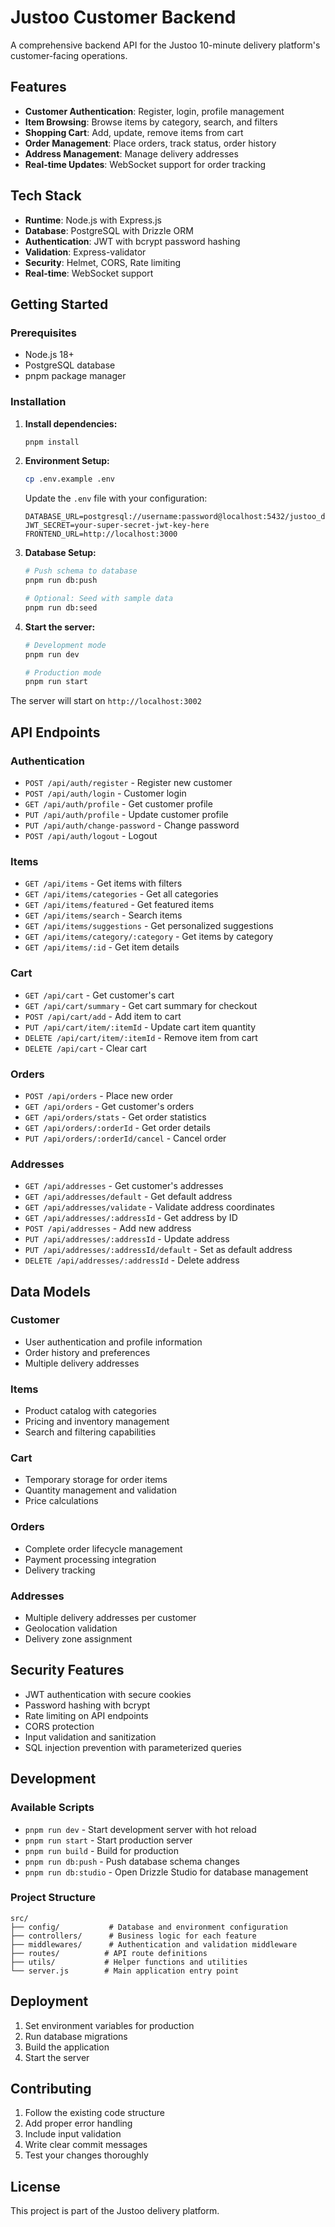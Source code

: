 # Justoo Customer Backend

A comprehensive backend API for the Justoo 10-minute delivery platform's customer-facing operations.

## Features

- **Customer Authentication**: Register, login, profile management
- **Item Browsing**: Browse items by category, search, and filters
- **Shopping Cart**: Add, update, remove items from cart
- **Order Management**: Place orders, track status, order history
- **Address Management**: Manage delivery addresses
- **Real-time Updates**: WebSocket support for order tracking

## Tech Stack

- **Runtime**: Node.js with Express.js
- **Database**: PostgreSQL with Drizzle ORM
- **Authentication**: JWT with bcrypt password hashing
- **Validation**: Express-validator
- **Security**: Helmet, CORS, Rate limiting
- **Real-time**: WebSocket support

## Getting Started

### Prerequisites

- Node.js 18+
- PostgreSQL database
- pnpm package manager

### Installation

1. **Install dependencies:**

   ```bash
   pnpm install
   ```

2. **Environment Setup:**

   ```bash
   cp .env.example .env
   ```

   Update the `.env` file with your configuration:

   ```env
   DATABASE_URL=postgresql://username:password@localhost:5432/justoo_db
   JWT_SECRET=your-super-secret-jwt-key-here
   FRONTEND_URL=http://localhost:3000
   ```

3. **Database Setup:**

   ```bash
   # Push schema to database
   pnpm run db:push

   # Optional: Seed with sample data
   pnpm run db:seed
   ```

4. **Start the server:**

   ```bash
   # Development mode
   pnpm run dev

   # Production mode
   pnpm run start
   ```

The server will start on `http://localhost:3002`

## API Endpoints

### Authentication

- `POST /api/auth/register` - Register new customer
- `POST /api/auth/login` - Customer login
- `GET /api/auth/profile` - Get customer profile
- `PUT /api/auth/profile` - Update customer profile
- `PUT /api/auth/change-password` - Change password
- `POST /api/auth/logout` - Logout

### Items

- `GET /api/items` - Get items with filters
- `GET /api/items/categories` - Get all categories
- `GET /api/items/featured` - Get featured items
- `GET /api/items/search` - Search items
- `GET /api/items/suggestions` - Get personalized suggestions
- `GET /api/items/category/:category` - Get items by category
- `GET /api/items/:id` - Get item details

### Cart

- `GET /api/cart` - Get customer's cart
- `GET /api/cart/summary` - Get cart summary for checkout
- `POST /api/cart/add` - Add item to cart
- `PUT /api/cart/item/:itemId` - Update cart item quantity
- `DELETE /api/cart/item/:itemId` - Remove item from cart
- `DELETE /api/cart` - Clear cart

### Orders

- `POST /api/orders` - Place new order
- `GET /api/orders` - Get customer's orders
- `GET /api/orders/stats` - Get order statistics
- `GET /api/orders/:orderId` - Get order details
- `PUT /api/orders/:orderId/cancel` - Cancel order

### Addresses

- `GET /api/addresses` - Get customer's addresses
- `GET /api/addresses/default` - Get default address
- `GET /api/addresses/validate` - Validate address coordinates
- `GET /api/addresses/:addressId` - Get address by ID
- `POST /api/addresses` - Add new address
- `PUT /api/addresses/:addressId` - Update address
- `PUT /api/addresses/:addressId/default` - Set as default address
- `DELETE /api/addresses/:addressId` - Delete address

## Data Models

### Customer

- User authentication and profile information
- Order history and preferences
- Multiple delivery addresses

### Items

- Product catalog with categories
- Pricing and inventory management
- Search and filtering capabilities

### Cart

- Temporary storage for order items
- Quantity management and validation
- Price calculations

### Orders

- Complete order lifecycle management
- Payment processing integration
- Delivery tracking

### Addresses

- Multiple delivery addresses per customer
- Geolocation validation
- Delivery zone assignment

## Security Features

- JWT authentication with secure cookies
- Password hashing with bcrypt
- Rate limiting on API endpoints
- CORS protection
- Input validation and sanitization
- SQL injection prevention with parameterized queries

## Development

### Available Scripts

- `pnpm run dev` - Start development server with hot reload
- `pnpm run start` - Start production server
- `pnpm run build` - Build for production
- `pnpm run db:push` - Push database schema changes
- `pnpm run db:studio` - Open Drizzle Studio for database management

### Project Structure

```
src/
├── config/           # Database and environment configuration
├── controllers/      # Business logic for each feature
├── middlewares/      # Authentication and validation middleware
├── routes/          # API route definitions
├── utils/           # Helper functions and utilities
└── server.js        # Main application entry point
```

## Deployment

1. Set environment variables for production
2. Run database migrations
3. Build the application
4. Start the server

## Contributing

1. Follow the existing code structure
2. Add proper error handling
3. Include input validation
4. Write clear commit messages
5. Test your changes thoroughly

## License

This project is part of the Justoo delivery platform.
